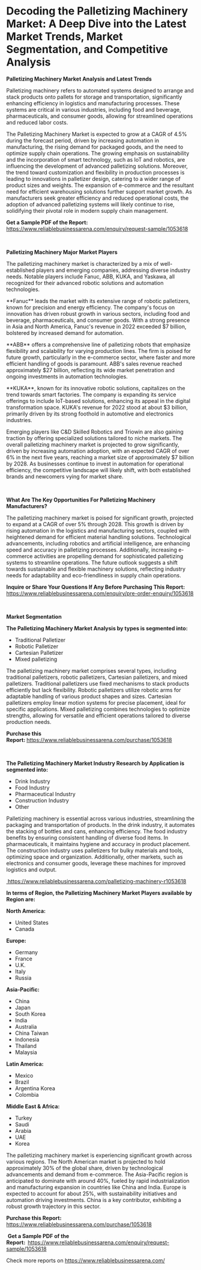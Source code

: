 <p><h1>Decoding the Palletizing Machinery Market: A Deep Dive into the Latest Market Trends, Market Segmentation, and Competitive Analysis</h1></p><p><strong>Palletizing Machinery Market Analysis and Latest Trends</strong></p>
<p><p>Palletizing machinery refers to automated systems designed to arrange and stack products onto pallets for storage and transportation, significantly enhancing efficiency in logistics and manufacturing processes. These systems are critical in various industries, including food and beverage, pharmaceuticals, and consumer goods, allowing for streamlined operations and reduced labor costs.</p><p>The Palletizing Machinery Market is expected to grow at a CAGR of 4.5% during the forecast period, driven by increasing automation in manufacturing, the rising demand for packaged goods, and the need to optimize supply chain operations. The growing emphasis on sustainability and the incorporation of smart technology, such as IoT and robotics, are influencing the development of advanced palletizing solutions. Moreover, the trend toward customization and flexibility in production processes is leading to innovations in palletizer design, catering to a wider range of product sizes and weights. The expansion of e-commerce and the resultant need for efficient warehousing solutions further support market growth. As manufacturers seek greater efficiency and reduced operational costs, the adoption of advanced palletizing systems will likely continue to rise, solidifying their pivotal role in modern supply chain management.</p></p>
<p><strong>Get a Sample PDF of the Report:&nbsp;</strong> <a href="https://www.reliablebusinessarena.com/enquiry/request-sample/1053618?utm_campaign=2942&utm_medium=2&utm_source=Github&utm_content=ia&utm_term=06032025&utm_id=palletizing-machinery">https://www.reliablebusinessarena.com/enquiry/request-sample/1053618</a></p>
<p>&nbsp;</p>
<p><strong>Palletizing Machinery Major Market Players</strong></p>
<p><p>The palletizing machinery market is characterized by a mix of well-established players and emerging companies, addressing diverse industry needs. Notable players include Fanuc, ABB, KUKA, and Yaskawa, all recognized for their advanced robotic solutions and automation technologies.</p><p>**Fanuc** leads the market with its extensive range of robotic palletizers, known for precision and energy efficiency. The company's focus on innovation has driven robust growth in various sectors, including food and beverage, pharmaceuticals, and consumer goods. With a strong presence in Asia and North America, Fanuc's revenue in 2022 exceeded $7 billion, bolstered by increased demand for automation.</p><p>**ABB** offers a comprehensive line of palletizing robots that emphasize flexibility and scalability for varying production lines. The firm is poised for future growth, particularly in the e-commerce sector, where faster and more efficient handling of goods is paramount. ABB's sales revenue reached approximately $27 billion, reflecting its wide market penetration and ongoing investments in automation technologies.</p><p>**KUKA**, known for its innovative robotic solutions, capitalizes on the trend towards smart factories. The company is expanding its service offerings to include IoT-based solutions, enhancing its appeal in the digital transformation space. KUKA's revenue for 2022 stood at about $3 billion, primarily driven by its strong foothold in automotive and electronics industries.</p><p>Emerging players like C&D Skilled Robotics and Triowin are also gaining traction by offering specialized solutions tailored to niche markets. The overall palletizing machinery market is projected to grow significantly, driven by increasing automation adoption, with an expected CAGR of over 6% in the next five years, reaching a market size of approximately $7 billion by 2028. As businesses continue to invest in automation for operational efficiency, the competitive landscape will likely shift, with both established brands and newcomers vying for market share.</p></p>
<p>&nbsp;</p>
<p><strong>What Are The Key Opportunities For Palletizing Machinery Manufacturers?</strong></p>
<p><p>The palletizing machinery market is poised for significant growth, projected to expand at a CAGR of over 5% through 2028. This growth is driven by rising automation in the logistics and manufacturing sectors, coupled with heightened demand for efficient material handling solutions. Technological advancements, including robotics and artificial intelligence, are enhancing speed and accuracy in palletizing processes. Additionally, increasing e-commerce activities are propelling demand for sophisticated palletizing systems to streamline operations. The future outlook suggests a shift towards sustainable and flexible machinery solutions, reflecting industry needs for adaptability and eco-friendliness in supply chain operations.</p></p>
<p><strong>Inquire or Share Your Questions If Any Before Purchasing This Report:</strong> <a href="https://www.reliablebusinessarena.com/enquiry/pre-order-enquiry/1053618?utm_campaign=2942&utm_medium=2&utm_source=Github&utm_content=ia&utm_term=06032025&utm_id=palletizing-machinery">https://www.reliablebusinessarena.com/enquiry/pre-order-enquiry/1053618</a></p>
<p>&nbsp;</p>
<p><strong>Market Segmentation</strong></p>
<p><strong>The Palletizing Machinery Market Analysis by types is segmented into:</strong></p>
<p><ul><li>Traditional Palletizer</li><li>Robotic Palletizer</li><li>Cartesian Palletizer</li><li>Mixed palletizing</li></ul></p>
<p><p>The palletizing machinery market comprises several types, including traditional palletizers, robotic palletizers, Cartesian palletizers, and mixed palletizers. Traditional palletizers use fixed mechanisms to stack products efficiently but lack flexibility. Robotic palletizers utilize robotic arms for adaptable handling of various product shapes and sizes. Cartesian palletizers employ linear motion systems for precise placement, ideal for specific applications. Mixed palletizing combines technologies to optimize strengths, allowing for versatile and efficient operations tailored to diverse production needs.</p></p>
<p><strong>Purchase this Report:&nbsp;</strong><a href="https://www.reliablebusinessarena.com/purchase/1053618?utm_campaign=2942&utm_medium=2&utm_source=Github&utm_content=ia&utm_term=06032025&utm_id=palletizing-machinery">https://www.reliablebusinessarena.com/purchase/1053618</a></p>
<p>&nbsp;</p>
<p><strong>The Palletizing Machinery Market Industry Research by Application is segmented into:</strong></p>
<p><ul><li>Drink Industry</li><li>Food Industry</li><li>Pharmaceutical Industry</li><li>Construction Industry</li><li>Other</li></ul></p>
<p><p>Palletizing machinery is essential across various industries, streamlining the packaging and transportation of products. In the drink industry, it automates the stacking of bottles and cans, enhancing efficiency. The food industry benefits by ensuring consistent handling of diverse food items. In pharmaceuticals, it maintains hygiene and accuracy in product placement. The construction industry uses palletizers for bulky materials and tools, optimizing space and organization. Additionally, other markets, such as electronics and consumer goods, leverage these machines for improved logistics and output.</p></p>
<p><a href="https://www.reliablebusinessarena.com/palletizing-machinery-r1053618?utm_campaign=2942&utm_medium=2&utm_source=Github&utm_content=ia&utm_term=06032025&utm_id=palletizing-machinery">&nbsp;https://www.reliablebusinessarena.com/palletizing-machinery-r1053618</a></p>
<p><strong>In terms of Region, the Palletizing Machinery Market Players available by Region are:</strong></p>
<p>
    <p> <strong> North America: </strong>
        <ul>
            <li>United States</li>
            <li>Canada</li>
        </ul>
        </p> 
    <p> <strong> Europe: </strong>
        <ul>
            <li>Germany</li>
            <li>France</li>
            <li>U.K.</li>
            <li>Italy</li>
            <li>Russia</li>
        </ul>
        </p> 
    <p> <strong> Asia-Pacific: </strong>
        <ul>
            <li>China</li>
            <li>Japan</li>
            <li>South Korea</li>
            <li>India</li>
            <li>Australia</li>
            <li>China Taiwan</li>
            <li>Indonesia</li>
            <li>Thailand</li>
            <li>Malaysia</li>
        </ul>
        </p> 
    <p> <strong> Latin America: </strong>
        <ul>
            <li>Mexico</li>
            <li>Brazil</li>
            <li>Argentina Korea</li>
            <li>Colombia</li>
        </ul>
        </p> 
    <p> <strong> Middle East & Africa: </strong>
        <ul>
            <li>Turkey</li>
            <li>Saudi</li>
            <li>Arabia</li>
            <li>UAE</li>
            <li>Korea</li>
        </ul>
    </p>
    </p>
<p><p>The palletizing machinery market is experiencing significant growth across various regions. The North American market is projected to hold approximately 30% of the global share, driven by technological advancements and demand from e-commerce. The Asia-Pacific region is anticipated to dominate with around 40%, fueled by rapid industrialization and manufacturing expansion in countries like China and India. Europe is expected to account for about 25%, with sustainability initiatives and automation driving investments. China is a key contributor, exhibiting a robust growth trajectory in this sector.</p></p>
<p><strong>Purchase this Report: </strong><a href="https://www.reliablebusinessarena.com/purchase/1053618?utm_campaign=2942&utm_medium=2&utm_source=Github&utm_content=ia&utm_term=06032025&utm_id=palletizing-machinery">https://www.reliablebusinessarena.com/purchase/1053618</a></p>
<p>&nbsp;<strong>Get a Sample PDF of the Report:&nbsp;&nbsp;</strong><a href="https://www.reliablebusinessarena.com/enquiry/request-sample/1053618?utm_campaign=2942&utm_medium=2&utm_source=Github&utm_content=ia&utm_term=06032025&utm_id=palletizing-machinery">https://www.reliablebusinessarena.com/enquiry/request-sample/1053618</a></p>
<p><strong></strong></p>
<p>Check more reports on <a href="https://www.reliablebusinessarena.com/?utm_campaign=2942&utm_medium=2&utm_source=Github&utm_content=ia&utm_term=06032025&utm_id=palletizing-machinery">https://www.reliablebusinessarena.com/</a></p>